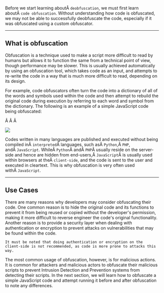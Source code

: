 ﻿---
sticker: lucide//code-2
---
Before we start learning aboutÂ `deobfuscation`, we must first learn aboutÂ `code obfuscation`. Without understanding how code is obfuscated, we may not be able to successfully deobfuscate the code, especially if it was obfuscated using a custom obfuscator.

---

## What is obfuscation

Obfuscation is a technique used to make a script more difficult to read by humans but allows it to function the same from a technical point of view, though performance may be slower. This is usually achieved automatically by using an obfuscation tool, which takes code as an input, and attempts to re-write the code in a way that is much more difficult to read, depending on its design.

For example, code obfuscators often turn the code into a dictionary of all of the words and symbols used within the code and then attempt to rebuild the original code during execution by referring to each word and symbol from the dictionary. The following is an example of a simple JavaScript code being obfuscated:

Â Â Â 

![](https://academy.hackthebox.com/storage/modules/41/obfuscation_example.jpg)

Codes written in many languages are published and executed without being compiled inÂ `interpreted`Â languages, such asÂ `Python`,Â `PHP`, andÂ `JavaScript`. WhileÂ `Python`Â andÂ `PHP`Â usually reside on the server-side and hence are hidden from end-users,Â `JavaScript`Â is usually used within browsers at theÂ `client-side`, and the code is sent to the user and executed in cleartext. This is why obfuscation is very often used withÂ `JavaScript`.

---

## Use Cases

There are many reasons why developers may consider obfuscating their code. One common reason is to hide the original code and its functions to prevent it from being reused or copied without the developer's permission, making it more difficult to reverse engineer the code's original functionality. Another reason is to provide a security layer when dealing with authentication or encryption to prevent attacks on vulnerabilities that may be found within the code.

`It must be noted that doing authentication or encryption on the client-side is not recommended, as code is more prone to attacks this way.`

The most common usage of obfuscation, however, is for malicious actions. It is common for attackers and malicious actors to obfuscate their malicious scripts to prevent Intrusion Detection and Prevention systems from detecting their scripts. In the next section, we will learn how to obfuscate a simple JavaScript code and attempt running it before and after obfuscation to note any differences.
